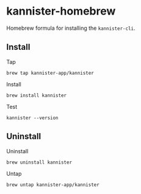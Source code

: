 # kannister-homebrew

Homebrew formula for installing the `kannister-cli`.

## Install

Tap
```
brew tap kannister-app/kannister
```

Install
```
brew install kannister
```

Test
```
kannister --version
```
## Uninstall

Uninstall
```
brew uninstall kannister
```

Untap
```
brew untap kannister-app/kannister
```
